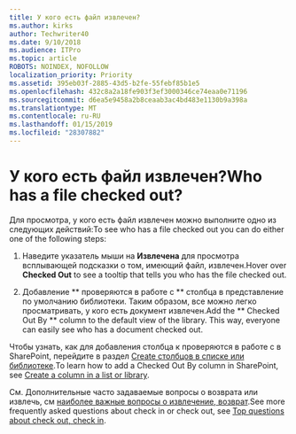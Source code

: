```yaml
---
title: У кого есть файл извлечен?
ms.author: kirks
author: Techwriter40
ms.date: 9/10/2018
ms.audience: ITPro
ms.topic: article
ROBOTS: NOINDEX, NOFOLLOW
localization_priority: Priority
ms.assetid: 395eb03f-2885-43d5-b2fe-55febf85b1e5
ms.openlocfilehash: 432c8a2a18fe903f3ef3000346ce74eaa0e71196
ms.sourcegitcommit: d6ea5e9458a2b8ceaab3ac4bd483e1130b9a398a
ms.translationtype: MT
ms.contentlocale: ru-RU
ms.lasthandoff: 01/15/2019
ms.locfileid: "28307882"
---
```

# <a name="who-has-a-file-checked-out"></a><span data-ttu-id="7fb10-102">У кого есть файл извлечен?</span><span class="sxs-lookup"><span data-stu-id="7fb10-102">Who has a file checked out?</span></span>

<span data-ttu-id="7fb10-103">Для просмотра, у кого есть файл извлечен можно выполните одно из следующих действий:</span><span class="sxs-lookup"><span data-stu-id="7fb10-103">To see who has a file checked out you can do either one of the following steps:</span></span>
  
1. <span data-ttu-id="7fb10-104">Наведите указатель мыши на **Извлечена** для просмотра всплывающей подсказки о том, имеющий файл, извлечен.</span><span class="sxs-lookup"><span data-stu-id="7fb10-104">Hover over **Checked Out** to see a tooltip that tells you who has the file checked out.</span></span> 
    
2. <span data-ttu-id="7fb10-p101">Добавление \*\* проверяются в работе с \*\* столбца в представление по умолчанию библиотеки. Таким образом, все можно легко просматривать, у кого есть документ извлечен.</span><span class="sxs-lookup"><span data-stu-id="7fb10-p101">Add the \*\* Checked Out By \*\* column to the default view of the library. This way, everyone can easily see who has a document checked out.</span></span> 
    
<span data-ttu-id="7fb10-107">Чтобы узнать, как для добавления столбца к проверяются в работе с в SharePoint, перейдите в раздел [Create столбцов в списке или библиотеке](https://go.microsoft.com/fwlink/?linkid=2019591).</span><span class="sxs-lookup"><span data-stu-id="7fb10-107">To learn how to add a Checked Out By column in SharePoint, see [Create a column in a list or library](https://go.microsoft.com/fwlink/?linkid=2019591).</span></span> 
  
<span data-ttu-id="7fb10-108">См. Дополнительные часто задаваемые вопросы о возврата или извлечь, см [наиболее важные вопросы о извлечение, возврат](https://go.microsoft.com/fwlink/?linkid=2018786).</span><span class="sxs-lookup"><span data-stu-id="7fb10-108">See more frequently asked questions about check in or check out, see [Top questions about check out, check in](https://go.microsoft.com/fwlink/?linkid=2018786).</span></span>
  

